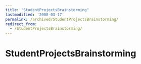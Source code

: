 ```yaml
---
title: "StudentProjectsBrainstorming"
lastmodified: '2008-03-17'
permalink: /archived/StudentProjectsBrainstorming/
redirect_from:
  - /StudentProjectsBrainstorming/
---
```


StudentProjectsBrainstorming
============================



